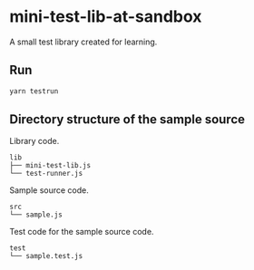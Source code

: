 # mini-test-lib-at-sandbox

A small test library created for learning.

## Run

```sh
yarn testrun
```

## Directory structure of the sample source

Library code.

```
lib
├── mini-test-lib.js
└── test-runner.js
```

Sample source code.

```
src
└── sample.js
```

Test code for the sample source code.

```
test
└── sample.test.js
```
